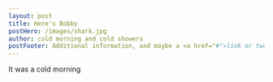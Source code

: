 ```yaml
---
layout: post
title: Here's Bobby
postHero: /images/shark.jpg
author: cold morning and cold showers
postFooter: Additional information, and maybe a <a href="#">link or two</a>
---
```


It was a cold morning
